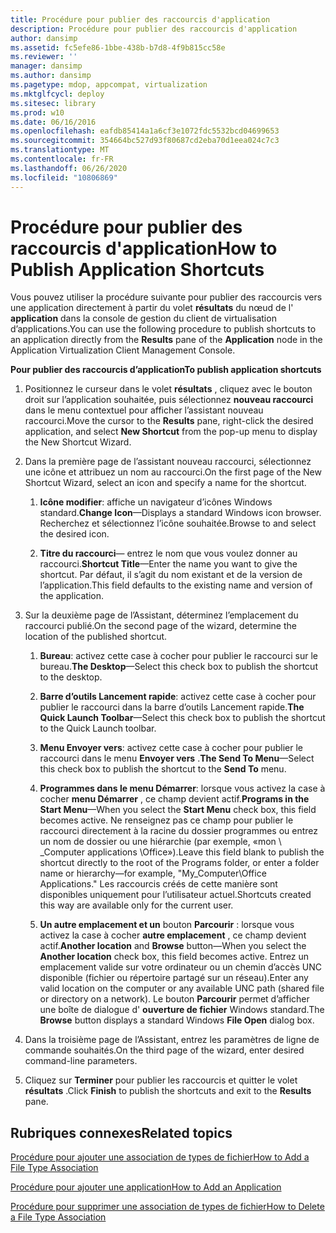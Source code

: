 ```yaml
---
title: Procédure pour publier des raccourcis d'application
description: Procédure pour publier des raccourcis d'application
author: dansimp
ms.assetid: fc5efe86-1bbe-438b-b7d8-4f9b815cc58e
ms.reviewer: ''
manager: dansimp
ms.author: dansimp
ms.pagetype: mdop, appcompat, virtualization
ms.mktglfcycl: deploy
ms.sitesec: library
ms.prod: w10
ms.date: 06/16/2016
ms.openlocfilehash: eafdb85414a1a6cf3e1072fdc5532bcd04699653
ms.sourcegitcommit: 354664bc527d93f80687cd2eba70d1eea024c7c3
ms.translationtype: MT
ms.contentlocale: fr-FR
ms.lasthandoff: 06/26/2020
ms.locfileid: "10806869"
---
```

# <span data-ttu-id="af46f-103">Procédure pour publier des raccourcis d'application</span><span class="sxs-lookup"><span data-stu-id="af46f-103">How to Publish Application Shortcuts</span></span>


<span data-ttu-id="af46f-104">Vous pouvez utiliser la procédure suivante pour publier des raccourcis vers une application directement à partir du volet **résultats** du nœud de l' **application** dans la console de gestion du client de virtualisation d’applications.</span><span class="sxs-lookup"><span data-stu-id="af46f-104">You can use the following procedure to publish shortcuts to an application directly from the **Results** pane of the **Application** node in the Application Virtualization Client Management Console.</span></span>

**<span data-ttu-id="af46f-105">Pour publier des raccourcis d’application</span><span class="sxs-lookup"><span data-stu-id="af46f-105">To publish application shortcuts</span></span>**

1.  <span data-ttu-id="af46f-106">Positionnez le curseur dans le volet **résultats** , cliquez avec le bouton droit sur l’application souhaitée, puis sélectionnez **nouveau raccourci** dans le menu contextuel pour afficher l’assistant nouveau raccourci.</span><span class="sxs-lookup"><span data-stu-id="af46f-106">Move the cursor to the **Results** pane, right-click the desired application, and select **New Shortcut** from the pop-up menu to display the New Shortcut Wizard.</span></span>

2.  <span data-ttu-id="af46f-107">Dans la première page de l’assistant nouveau raccourci, sélectionnez une icône et attribuez un nom au raccourci.</span><span class="sxs-lookup"><span data-stu-id="af46f-107">On the first page of the New Shortcut Wizard, select an icon and specify a name for the shortcut.</span></span>

    1.  <span data-ttu-id="af46f-108">**Icône modifier**: affiche un navigateur d’icônes Windows standard.</span><span class="sxs-lookup"><span data-stu-id="af46f-108">**Change Icon**—Displays a standard Windows icon browser.</span></span> <span data-ttu-id="af46f-109">Recherchez et sélectionnez l’icône souhaitée.</span><span class="sxs-lookup"><span data-stu-id="af46f-109">Browse to and select the desired icon.</span></span>

    2.  <span data-ttu-id="af46f-110">**Titre du raccourci**— entrez le nom que vous voulez donner au raccourci.</span><span class="sxs-lookup"><span data-stu-id="af46f-110">**Shortcut Title**—Enter the name you want to give the shortcut.</span></span> <span data-ttu-id="af46f-111">Par défaut, il s’agit du nom existant et de la version de l’application.</span><span class="sxs-lookup"><span data-stu-id="af46f-111">This field defaults to the existing name and version of the application.</span></span>

3.  <span data-ttu-id="af46f-112">Sur la deuxième page de l’Assistant, déterminez l’emplacement du raccourci publié.</span><span class="sxs-lookup"><span data-stu-id="af46f-112">On the second page of the wizard, determine the location of the published shortcut.</span></span>

    1.  <span data-ttu-id="af46f-113">**Bureau**: activez cette case à cocher pour publier le raccourci sur le bureau.</span><span class="sxs-lookup"><span data-stu-id="af46f-113">**The Desktop**—Select this check box to publish the shortcut to the desktop.</span></span>

    2.  <span data-ttu-id="af46f-114">**Barre d’outils Lancement rapide**: activez cette case à cocher pour publier le raccourci dans la barre d’outils Lancement rapide.</span><span class="sxs-lookup"><span data-stu-id="af46f-114">**The Quick Launch Toolbar**—Select this check box to publish the shortcut to the Quick Launch toolbar.</span></span>

    3.  <span data-ttu-id="af46f-115">**Menu Envoyer vers**: activez cette case à cocher pour publier le raccourci dans le menu **Envoyer vers** .</span><span class="sxs-lookup"><span data-stu-id="af46f-115">**The Send To Menu**—Select this check box to publish the shortcut to the **Send To** menu.</span></span>

    4.  <span data-ttu-id="af46f-116">**Programmes dans le menu Démarrer**: lorsque vous activez la case à cocher **menu Démarrer** , ce champ devient actif.</span><span class="sxs-lookup"><span data-stu-id="af46f-116">**Programs in the Start Menu**—When you select the **Start Menu** check box, this field becomes active.</span></span> <span data-ttu-id="af46f-117">Ne renseignez pas ce champ pour publier le raccourci directement à la racine du dossier programmes ou entrez un nom de dossier ou une hiérarchie (par exemple, «mon \ _Computer applications \\Office»).</span><span class="sxs-lookup"><span data-stu-id="af46f-117">Leave this field blank to publish the shortcut directly to the root of the Programs folder, or enter a folder name or hierarchy—for example, "My\_Computer\\Office Applications."</span></span> <span data-ttu-id="af46f-118">Les raccourcis créés de cette manière sont disponibles uniquement pour l’utilisateur actuel.</span><span class="sxs-lookup"><span data-stu-id="af46f-118">Shortcuts created this way are available only for the current user.</span></span>

    5.  <span data-ttu-id="af46f-119">**Un autre emplacement et un** bouton **Parcourir** : lorsque vous activez la case à cocher **autre emplacement** , ce champ devient actif.</span><span class="sxs-lookup"><span data-stu-id="af46f-119">**Another location** and **Browse** button—When you select the **Another location** check box, this field becomes active.</span></span> <span data-ttu-id="af46f-120">Entrez un emplacement valide sur votre ordinateur ou un chemin d’accès UNC disponible (fichier ou répertoire partagé sur un réseau).</span><span class="sxs-lookup"><span data-stu-id="af46f-120">Enter any valid location on the computer or any available UNC path (shared file or directory on a network).</span></span> <span data-ttu-id="af46f-121">Le bouton **Parcourir** permet d’afficher une boîte de dialogue d' **ouverture de fichier** Windows standard.</span><span class="sxs-lookup"><span data-stu-id="af46f-121">The **Browse** button displays a standard Windows **File Open** dialog box.</span></span>

4.  <span data-ttu-id="af46f-122">Dans la troisième page de l’Assistant, entrez les paramètres de ligne de commande souhaités.</span><span class="sxs-lookup"><span data-stu-id="af46f-122">On the third page of the wizard, enter desired command-line parameters.</span></span>

5.  <span data-ttu-id="af46f-123">Cliquez sur **Terminer** pour publier les raccourcis et quitter le volet **résultats** .</span><span class="sxs-lookup"><span data-stu-id="af46f-123">Click **Finish** to publish the shortcuts and exit to the **Results** pane.</span></span>

## <span data-ttu-id="af46f-124">Rubriques connexes</span><span class="sxs-lookup"><span data-stu-id="af46f-124">Related topics</span></span>


[<span data-ttu-id="af46f-125">Procédure pour ajouter une association de types de fichier</span><span class="sxs-lookup"><span data-stu-id="af46f-125">How to Add a File Type Association</span></span>](how-to-add-a-file-type-association.md)

[<span data-ttu-id="af46f-126">Procédure pour ajouter une application</span><span class="sxs-lookup"><span data-stu-id="af46f-126">How to Add an Application</span></span>](how-to-add-an-application.md)

[<span data-ttu-id="af46f-127">Procédure pour supprimer une association de types de fichier</span><span class="sxs-lookup"><span data-stu-id="af46f-127">How to Delete a File Type Association</span></span>](how-to-delete-a-file-type-association.md)

 

 





